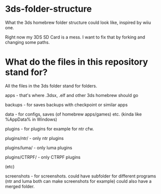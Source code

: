 # 3ds-folder-structure
What the 3ds homebrew folder structure could look like, inspired by wiiu one.

Right now my 3DS SD Card is a mess. I want to fix that by forking and changing some paths.

# What do the files in this repository stand for?
All the files in the 3ds folder stand for folders.

apps - that's where .3dsx, .elf and other 3ds homebrew should go

backups - for saves backups with checkpoint or similar apps

data - for configs, saves (of homebrew apps/games) etc. (kinda like %AppData% in Windows)

plugins - for plugins for example for ntr cfw.

plugins/ntr/ - only ntr plugins

plugins/luma/ - only luma plugins

plugins/CTRPF/ - only CTRPF plugins

(etc)

screenshots - for screenshots. could have subfolder for different programs (ntr and luma both can make screenshots for example) could also have a merged folder.

